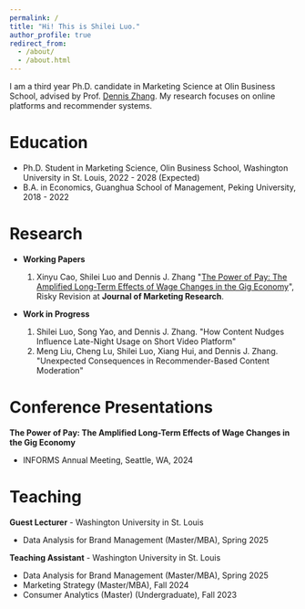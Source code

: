 ```yaml
---
permalink: /
title: "Hi! This is Shilei Luo."
author_profile: true
redirect_from: 
  - /about/
  - /about.html
---
```


I am a third year Ph.D. candidate in Marketing Science at Olin Business School, advised by Prof. [Dennis Zhang](http://denniszhang.org/). My research focuses on online platforms and recommender systems.

Education
======
+ Ph.D. Student in Marketing Science, Olin Business School, Washington University in St. Louis, 2022 - 2028 (Expected)
+ B.A. in Economics, Guanghua School of Management, Peking University, 2018 - 2022

Research
======
+ **Working Papers**
  1. Xinyu Cao, Shilei Luo and Dennis J. Zhang "[The Power of Pay: The Amplified Long-Term Effects of Wage Changes in the Gig Economy](https://papers.ssrn.com/sol3/papers.cfm?abstract_id=5187750)", Risky Revision at **Journal of Marketing Research**.

+ **Work in Progress**
  1. Shilei Luo, Song Yao, and Dennis J. Zhang. "How Content Nudges Influence Late-Night Usage on Short Video Platform"
  2. Meng Liu, Cheng Lu, Shilei Luo, Xiang Hui, and Dennis J. Zhang. "Unexpected Consequences in Recommender-Based Content Moderation"

Conference Presentations
======
**The Power of Pay: The Amplified Long-Term Effects of Wage Changes in the Gig Economy**
+ INFORMS Annual Meeting, Seattle, WA, 2024

Teaching
======
**Guest Lecturer** - Washington University in St. Louis
+ Data Analysis for Brand Management (Master/MBA), Spring 2025

**Teaching Assistant** - Washington University in St. Louis
+ Data Analysis for Brand Management (Master/MBA), Spring 2025
+ Marketing Strategy (Master/MBA),  Fall 2024
+ Consumer Analytics (Master) (Undergraduate),  Fall 2023

